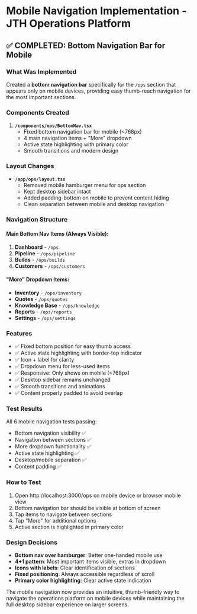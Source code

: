 # Mobile Navigation Implementation - JTH Operations Platform

## ✅ COMPLETED: Bottom Navigation Bar for Mobile

### What Was Implemented
Created a **bottom navigation bar** specifically for the `/ops` section that appears only on mobile devices, providing easy thumb-reach navigation for the most important sections.

### Components Created
1. **`/components/ops/BottomNav.tsx`**
   - Fixed bottom navigation bar for mobile (<768px)
   - 4 main navigation items + "More" dropdown
   - Active state highlighting with primary color
   - Smooth transitions and modern design

### Layout Changes
- **`/app/ops/layout.tsx`**
  - Removed mobile hamburger menu for ops section
  - Kept desktop sidebar intact
  - Added padding-bottom on mobile to prevent content hiding
  - Clean separation between mobile and desktop navigation

### Navigation Structure

#### Main Bottom Nav Items (Always Visible):
1. **Dashboard** - `/ops` 
2. **Pipeline** - `/ops/pipeline`
3. **Builds** - `/ops/builds`
4. **Customers** - `/ops/customers`

#### "More" Dropdown Items:
- **Inventory** - `/ops/inventory`
- **Quotes** - `/ops/quotes`
- **Knowledge Base** - `/ops/knowledge`
- **Reports** - `/ops/reports`
- **Settings** - `/ops/settings`

### Features
- ✅ Fixed bottom position for easy thumb access
- ✅ Active state highlighting with border-top indicator
- ✅ Icon + label for clarity
- ✅ Dropdown menu for less-used items
- ✅ Responsive: Only shows on mobile (<768px)
- ✅ Desktop sidebar remains unchanged
- ✅ Smooth transitions and animations
- ✅ Content properly padded to avoid overlap

### Test Results
All 6 mobile navigation tests passing:
- Bottom navigation visibility ✅
- Navigation between sections ✅
- More dropdown functionality ✅
- Active state highlighting ✅
- Desktop/mobile separation ✅
- Content padding ✅

### How to Test
1. Open http://localhost:3000/ops on mobile device or browser mobile view
2. Bottom navigation bar should be visible at bottom of screen
3. Tap items to navigate between sections
4. Tap "More" for additional options
5. Active section is highlighted in primary color

### Design Decisions
- **Bottom nav over hamburger**: Better one-handed mobile use
- **4+1 pattern**: Most important items visible, extras in dropdown
- **Icons with labels**: Clear identification of sections
- **Fixed positioning**: Always accessible regardless of scroll
- **Primary color highlighting**: Clear active state indication

The mobile navigation now provides an intuitive, thumb-friendly way to navigate the operations platform on mobile devices while maintaining the full desktop sidebar experience on larger screens.